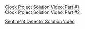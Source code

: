 [Clock Project Solution Video: Part #1](https://vimeo.com/186040354)<br>
[Clock Project Solution Video: Part #2](https://vimeo.com/186040355)

[Sentiment Detector Solution Video](https://vimeo.com/184937883)


